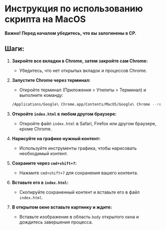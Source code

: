 # Инструкция по использованию скрипта на MacOS

**Важно! Перед началом убедитесь, что вы залогинены в СР.**

## Шаги:

1. **Закройте все вкладки в Chrome, затем закройте сам Chrome:**
    - Убедитесь, что нет открытых вкладок и процессов Chrome.

2. **Запустите Chrome через терминал:**
    - Откройте терминал (Приложения > Утилиты > Терминал) и выполните команду:
    ```sh
    /Applications/Google\ Chrome.app/Contents/MacOS/Google\ Chrome --remote-debugging-port=9222 --use-mock-keychain
    ```

3. **Откройте `index.html` в любом другом браузере:**
    - Откройте файл `index.html` в Safari, Firefox или другом браузере, кроме Chrome.

4. **Нарисуйте на графике нужный контент:**
    - Используйте инструменты графика, чтобы нарисовать необходимый контент.

5. **Сохраните через `cmd+shift+7`:**
    - Нажмите `cmd+shift+7` для сохранения вашего контента.

6. **Вставьте его в `index.html`:**
    - Скопируйте сохраненный контент и вставьте его в файл `index.html`.

7. **В открытом окне вставьте картинку и ждите:**
    - Вставьте изображение в область `body` открытого окна и дождитесь завершения процесса.
